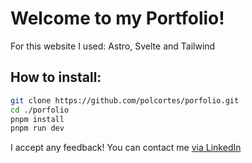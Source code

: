 # Welcome to my Portfolio!
For this website I used: Astro, Svelte and Tailwind

## How to install:
```sh
git clone https://github.com/polcortes/porfolio.git
cd ./porfolio
pnpm install
pnpm run dev
```
I accept any feedback! You can contact me [via LinkedIn](https://www.linkedin.com/in/pol-cort%C3%A9s-757b69285/)
